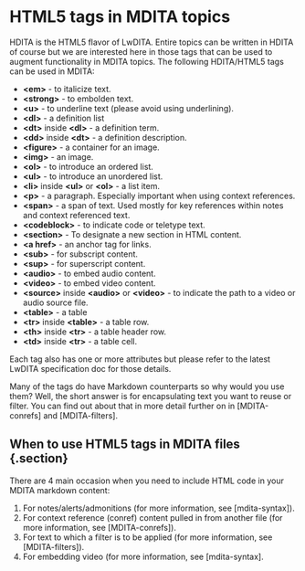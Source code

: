 # HTML5 tags in MDITA topics

HDITA is the HTML5 flavor of LwDITA. Entire topics can be written in HDITA of course but we are interested here in those tags that can be used to augment functionality in MDITA topics. The following HDITA/HTML5 tags can be used in MDITA:


* **\<em>** - to italicize text.
* **\<strong>** - to embolden text.
* **\<u>** - to underline text (please avoid using underlining).
* **\<dl>** - a definition list
* **\<dt>** inside **\<dl>** - a definition term.
* **\<dd>** inside **\<dt>** - a definition description.
* **\<figure>** - a container for an image.
* **\<img>** - an image.
* **\<ol>** - to introduce an ordered list.
* **\<ul>** - to introduce an unordered list.
* **\<li>** inside **\<ul>** or **\<ol>** - a list item.
* **\<p>** - a paragraph. Especially important when using context references.
* **\<span>** - a span of text. Used mostly for key references within notes and context referenced text. 
* **\<codeblock>** - to indicate code or teletype text.
* **\<section>** - To designate a new section in HTML content.
* **\<a href>** - an anchor tag for links.
* **\<sub>** - for subscript content.
* **\<sup>** - for superscript content.
* **\<audio>** - to embed audio content.
* **\<video>** - to embed video content.
* **\<source>** inside **\<audio>** or **\<video>** - to indicate the path to a video or audio source file.
* **\<table>** - a table
* **\<tr>** inside **\<table>** - a table row.
* **\<th>** inside **\<tr>** - a table header row.
* **\<td>** inside **\<tr>** - a table cell.

Each tag also has one or more attributes but please refer to the latest LwDITA specification doc for those details.

Many of the tags do have Markdown counterparts so why would you use them? Well, the short answer is for encapsulating text you want to reuse or filter. You can find out about that in more detail further on in [MDITA-conrefs] and [MDITA-filters].

## When to use HTML5 tags in MDITA files {.section}

There are 4 main occasion when you need to include HTML code in your MDITA markdown content:

1. For notes/alerts/admonitions (for more information, see [mdita-syntax]).
1. For context reference (conref) content pulled in from another file (for more information, see [MDITA-conrefs]).
1. For text to which a filter is to be applied (for more information, see [MDITA-filters]).
1. For embedding video (for more information, see [mdita-syntax].

